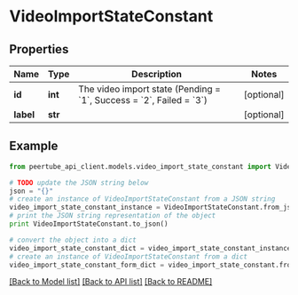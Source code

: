 # VideoImportStateConstant


## Properties
Name | Type | Description | Notes
------------ | ------------- | ------------- | -------------
**id** | **int** | The video import state (Pending &#x3D; &#x60;1&#x60;, Success &#x3D; &#x60;2&#x60;, Failed &#x3D; &#x60;3&#x60;) | [optional] 
**label** | **str** |  | [optional] 

## Example

```python
from peertube_api_client.models.video_import_state_constant import VideoImportStateConstant

# TODO update the JSON string below
json = "{}"
# create an instance of VideoImportStateConstant from a JSON string
video_import_state_constant_instance = VideoImportStateConstant.from_json(json)
# print the JSON string representation of the object
print VideoImportStateConstant.to_json()

# convert the object into a dict
video_import_state_constant_dict = video_import_state_constant_instance.to_dict()
# create an instance of VideoImportStateConstant from a dict
video_import_state_constant_form_dict = video_import_state_constant.from_dict(video_import_state_constant_dict)
```
[[Back to Model list]](../README.md#documentation-for-models) [[Back to API list]](../README.md#documentation-for-api-endpoints) [[Back to README]](../README.md)


